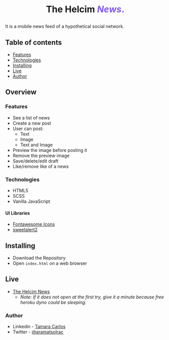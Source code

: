 # <p  align="center" style="font-size: 28px; ">The Helcim <span style="color: #815af0;">_News_.</span></p>

It is a mobile news feed of a hypothetical social network.

## Table of contents

- [Features](#features)
- [Technologies](#technologies)
- [Installing](#installing)
- [Live](#live)
- [Author](#author)

## Overview

### Features

- See a list of news
- Create a new post
- User can post:
  - Text
  - Image
  - Text and Image
- Preview the image before posting it
- Remove the preview image
- Save/delete/edit draft
- Like/remove like of a news

### Technologies

- HTML5
- SCSS
- Vanilla JavaScript

#### UI Libraries

- [Fontawesome Icons](https://fontawesome.com/icons)
- [sweetalert2](https://sweetalert.js.org/guides/)

## Installing

- Download the Repository
- Open `index.html` on a web browser

## Live

- [The Helcim News](https://aramatsolrac.github.io/news-feed/)
  - _Note: If it does not open at the first try, give it a minute because free heroku dyno could be sleeping._

### Author

- Linkedin - [Tamara Carlos](https://www.linkedin.com/in/tamaracarlos/)
- Twitter - [@aramatsolrac](https://twitter.com/aramatsolrac)
